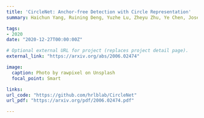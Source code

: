 ```yaml
---
title: 'CircleNet: Anchor-free Detection with Circle Representation'
summary: Haichun Yang, Ruining Deng, Yuzhe Lu, Zheyu Zhu, Ye Chen, Joseph T. Roland, Le Lu, Bennett A. Landman, Agnes B. Fogo, **Yuankai Huo** <br> ***MICCAI*** **(2020)** 

tags:
- 2020
date: "2020-12-27T00:00:00Z"

# Optional external URL for project (replaces project detail page).
external_link: "https://arxiv.org/abs/2006.02474"

image:
  caption: Photo by rawpixel on Unsplash
  focal_point: Smart

links:
url_code: "https://github.com/hrlblab/CircleNet"
url_pdf: "https://arxiv.org/pdf/2006.02474.pdf"

---
```

